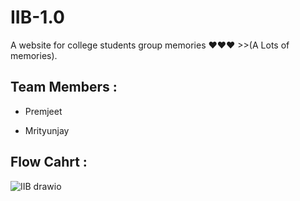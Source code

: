 # IIB-1.0
A website for college students group memories ❤️❤️❤️ >>(A Lots of memories).

## Team Members :

- Premjeet

- Mrityunjay









## Flow Cahrt :

![IIB drawio](https://user-images.githubusercontent.com/104434509/234540928-9b36beb1-7728-4389-a579-d61a51d4d01a.png)
